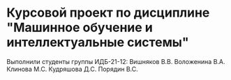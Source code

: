# Курсовой проект по дисциплине "Машинное обучение и интеллектуальные системы"
Выполнили студенты группы ИДБ-21-12:
Вишняков В.В.
Воложенина В.А.
Клинова М.С.
Кудряшова Д.С.
Порядин В.С.
